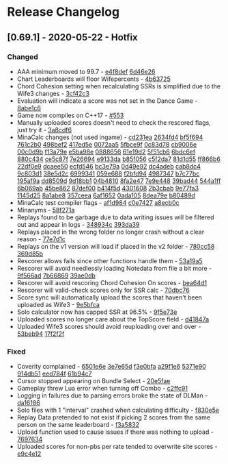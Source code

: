 # Release Changelog


## [0.69.1] - 2020-05-22 - Hotfix

### Changed
- AAA minimum moved to 99.7 - [e4f8def](../../../commit/e4f8def6dd840225e8eeb73ac01917df7f57afbe) [6d46e26](../../../commit/6d46e260103639af6dc27c4b26bc6f27f0624ec5)
- Chart Leaderboards will floor Wifepercents - [4b63725](../../../commit/4b637259be7121963537d666cb980fc3dda30dca)
- Chord Cohesion setting when recalculating SSRs is simplified due to the Wife3 changes - [3cf42c3](../../../commit/3cf42c3260666662f5d695f0400b0c8fe08753c7)
- Evaluation will indicate a score was not set in the Dance Game - [8abe1c6](../../../commit/8abe1c61921e048f0cbe8f1fb366da76afbc92a3)
- Game now compiles on C++17 - [#553](../../../pull/553)
- Manually uploaded scores doesn't need to check the rescored flags, just try it - [3a8cdf6](../../../commit/3a8cdf64b07af8faf15f7d3bcdbc677dbd43628e)
- MinaCalc changes (not used ingame) - [cd231ea](../../../commit/cd231ea8fea4d7cf54acbb25435f464605e86425) [2634fd4](../../../commit/2634fd49f025869d1f8fc2aef2532328c7dd3050) [bf5f694](../../../commit/bf5f694c3206c1745d5dda024fee6f311ba3bbbb) [761c2b0](../../../commit/761c2b03e70fbb81650f370d1929881bd529590f) [498bef2](../../../commit/498bef25997a02492c4d66facc2abe2b1cb9d48e) [417ed5e](../../../commit/417ed5ec4c690b71691d71921a2be468a1ed3adf) [0072aa5](../../../commit/0072aa56cc751020f6c5cb3f89abf3dc61d73c2e) [5fbce9f](../../../commit/5fbce9fdcf3ea261fd74deb6243370bc3de81878) [0c83d78](../../../commit/0c83d78cea7a28337e685bf5757f787d931d1c78) [cb9006e](../../../commit/cb9006e9dd5263123fd00422de5678f49901077b) [00c0d9b](../../../commit/00c0d9b0224ffa3ba6174beb7b7439283cbdb70e) [f13a79e](../../../commit/f13a79e14972a368ec18f1bbd695b37a0af78e78) [e5ba98e](../../../commit/e5ba98ea087a5a40be6457c41119eec791c6478f) [0888656](../../../commit/08886567ed58e1b0fcdd1117e9438b94a68c2c8c) [61e19d2](../../../commit/61e19d29cdbc80d52f68ac39a76cd12c9c4150fc) [5f51cb6](../../../commit/5f51cb66bd2aa6a8e09c3df9f56cb5ec1fc090b4) [6bdc6ef](../../../commit/6bdc6ef9829450f706a480d88a3ff9c90c4bd765) [880c434](../../../commit/880c4345a27ea3567546519aeb6a9e1ab4729a8e) [ce5c87f](../../../commit/ce5c87f272c2ce614e5a13b8323cdd8e1ad3c691) [7e26694](../../../commit/7e2669499680ba3f2e313ec27e8109b42a04b373) [e9133da](../../../commit/e9133da7523a0afc17a19c95fcff2699d9d2717e) [b85f056](../../../commit/b85f056837713eba40401d3737f1d312c6c5e486) [c5f2da7](../../../commit/c5f2da770bf17466b3e8f248681e516fb9eafe66) [81d1d55](../../../commit/81d1d55045ce41b6f741d09be7c6977b51e3983d) [ff866b6](../../../commit/ff866b6d39f7dd2b5a3e887a7f43f3045f00106e) [22df0e9](../../../commit/22df0e979ce1a1c079f1c96121f63a9604615900) [dcaee50](../../../commit/dcaee50c6d6b2d6b6b5343a63ffce7dc5e82347e) [ecfd546](../../../commit/ecfd5469499ed7705cfe72744fb28202a77f35b8) [bc3e79a](../../../commit/bc3e79abdba8d6cbfd2fd9eb97e180bb790565f6) [0d49e92](../../../commit/0d49e9297a1a19b120e0a209f367cba13586498d) [dc4adeb](../../../commit/dc4adeb5302981a5890e0789c6efd33f1db418e7) [cab8dc4](../../../commit/cab8dc46d18765cfaf450db94141c6413c4ccc61) [9c803d1](../../../commit/9c803d159e504e659ca15c001977d1f1ec595195) [38e5d2c](../../../commit/38e5d2ce27ee6056b9d24b6f72f1a811c210acd2) [6999341](../../../commit/6999341e46723496b55c881a6d8c7701d21e5ae8) [059e688](../../../commit/059e68806a299a0838d5f002fa27a9421b9ca6e6) [f2bfd94](../../../commit/f2bfd94cca43cea06acdc8408b5e66336d3405b6) [4987347](../../../commit/4987347a48d4257b66900242c770ef70e5dab975) [b7c77bc](../../../commit/b7c77bc7c155a13a079e17d4c7b6117c7d17f75e) [195af9a](../../../commit/195af9a49ad0362fcfbb04e5b3b2a0d3d80d145a) [dd8509d](../../../commit/dd8509dd00fcad0a0ab658a581d8c617f934408a) [9d18bb1](../../../commit/9d18bb11ccad17751db4b3de21c78ba04957df75) [04b4810](../../../commit/04b48109d5432290073ce6ebc138de61d8f8813e) [8fa2e47](../../../commit/8fa2e47974a31f28bb182688dd8cf6b47412ddf1) [7e9e448](../../../commit/7e9e448480877e80158a3db79469f1e44aeb300e) [39bad44](../../../commit/39bad44f8afb5a0f173f522f155fa0a2314dfe52) [544a1ff](../../../commit/544a1fff0e142a00ed6a2832417a5a3efc705850) [6b069ab](../../../commit/6b069ab103e38edddf4c2ef14b3c089af16e5ba8) [45be862](../../../commit/45be8621386872ac0433f8c8d59d1e107d1836de) [87def00](../../../commit/87def00e2c89275a1b9ff8b04a41c8ed6f24d5fb) [b414f5d](../../../commit/b414f5d105b0f78062b67c4b39ed4181fac66ae5) [4301608](../../../commit/43016080765ef09cae7323053d813b9e8149f682) [2b3cbab](../../../commit/2b3cbab5ea428e612a13bb6c823dcdc68acc2358) [9e77fa3](../../../commit/9e77fa324353fdd83d266f11dfe7e597c42f120e) [1145d25](../../../commit/1145d254a4c73a1c856041bbdaad6a00cb949e64) [8a1abe8](../../../commit/8a1abe859185894b549a05129353757ff03f6f2c) [357ceea](../../../commit/357ceea381a40456ddd43e1b4164e363b8ba09be) [6af1652](../../../commit/6af16524af7cfae988ec80cf8b0f8341efe547dc) [0ada105](../../../commit/0ada1059e14f1ba417d9028c7eb7e0d25bf8c30a) [8dea79e](../../../commit/8dea79e07108f18e21ec868d2e3dd14dbf679464) [b80489d](../../../commit/b80489d85b692d1826b34afd53f17a027ee4049c)
- MinaCalc test compiler flags - [af1d984](../../../commit/af1d984a63e80457ef13cd67a98b032a9be23c5f) [c0e7427](../../../commit/c0e74276e2357eb0e20f5f67a39eb50afb5794ce) [a8ecb0c](../../../commit/a8ecb0c9e424e5bde3c35d2543b23bcd1dbba905)
- Minanyms - [58f271a](../../../commit/58f271a470bc7b1b9ea5a90fb48a213ecdf7cfc0)
- Replays found to be garbage due to data writing issues will be filtered out and appear in logs - [348934c](../../../commit/348934c46571bd4a42a13c88e6961d24012d8e73) [393da39](../../../commit/393da39d09a302c120a491fa2cfdb0dbd9f69f22)
- Replays placed in the wrong folder no longer crash without a clear reason - [77e7d1c](../../../commit/77e7d1c73263e2ab43d24045db034654b39560bc)
- Replays on the v1 version will load if placed in the v2 folder - [780cc58](../../../commit/780cc581a0d0faf17c78d0d37cf90095b75c8e6b) [369d85b](../../../commit/369d85bad8966daa485080876bf8f7d2b6523dfa)
- Rescorer allows fails since other functions handle them - [53a19a5](../../../commit/53a19a5670353998f79bd42f164897ffb3870240)
- Rescorer will avoid needlessly loading Notedata from file a bit more - [9f566ad](../../../commit/9f566adb895fa9d4f9b2aec48e3b939b6f416010) [7b66869](../../../commit/7b66869c878e5f8d39989bd4da5257b298ce946c) [39ae0db](../../../commit/39ae0db131bad91a6f30fde4ff5006d20dbdb3c4)
- Rescorer will avoid rescoring Chord Cohesion On scores - [bea64d1](../../../commit/bea64d1cb1f73ea5860c2fe33253dec7bde3663d)
- Rescorer will valid-check scores only for SSR calc - [70dbc76](../../../commit/70dbc76e56ab396f1e838798ab32ab2bac12e005)
- Score sync will automatically upload the scores that haven't been uploaded as Wife3 - [9e5bfca](../../../commit/9e5bfca47b95be362f69ca53b9d699f265fed308)
- Solo calculator now has capped SSR at 96.5% - [9f5e73e](../../../commit/9f5e73e3bd093725b8fa28cd52a0e4cf95162894)
- Uploaded scores no longer care about the TopScore field - [d41847a](../../../commit/d41847ad6603d9fa19d34f6f3a1ea477f13f0f1d)
- Uploaded Wife3 scores should avoid reuploading over and over - [53beb94](../../../commit/53beb948c64dc3b5ed9524d3ae8561849253557f) [17f2f2f](../../../commit/17f2f2fd3214e291968110c8e3e9358da894a298)

### Fixed
- Coverity complained - [6501e6e](../../../commit/6501e6edc1bdaaeec81973983d1bbe4e8c18ed16) [3e7e65d](../../../commit/3e7e65dd7ee81fb9eaec76355af233d605c03ef7) [f3e0bfa](../../../commit/f3e0bfa1cd3db377be11cc1ad1e87d3be3710cf1) [a29f1e6](../../../commit/a29f1e63511c554f3cf41315dca687f3c96fd16a) [5371e90](../../../commit/5371e90e25782e6520f30dddff22c8bede15c5c8) [914db51](../../../commit/914db51333156136e2bd8147b5610cd170ebb283) [eed784f](../../../commit/eed784f8bcd2621826f12431f1ab8ace12651bf0) [61b94c7](../../../commit/61b94c778b0ae3cc2206818ff7fb7535b85caf41)
- Cursor stopped appearing on Bundle Select - [20e5fae](../../../commit/20e5faef2cfe5f830891b9706acb7c9f352070de)
- Gameplay threw Lua error when turning off Combo - [c2ffc91](../../../commit/c2ffc91c22c41a0351cc42456041b116de5a7c44)
- Logging in failures due to parsing errors broke the state of DLMan - [da16186](../../../commit/da161866f6d4169b119f1001230d7e6ebad1b403)
- Solo files with 1 "interval" crashed when calculating difficulty - [f830e5e](../../../commit/f830e5ec40d317e85a1de5f4bca3ca331f8f094e)
- Replay Data pretended to not exist if picking 2 scores from the same person on the same leaderboard - [f3a5832](../../../commit/f3a583206413060df3c88e64c4a1eda57a7bcb61)
- Upload function used to cause issues if there was nothing to upload - [7697634](../../../commit/76976343cd5e5dd426b158d843ed512e4cb5a161)
- Uploaded scores for non-pbs per rate tended to overwrite site scores - [e9c4e12](../../../commit/e9c4e12fe696210e5b71170dd09019c68afcade0)
